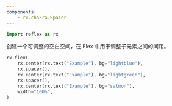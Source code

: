 ```yaml
---
components:
    - rx.chakra.Spacer
---
```


```python exec
import reflex as rx
```

创建一个可调整的空白空间，在 Flex 中用于调整子元素之间的间距。

```python demo
rx.flex(
    rx.center(rx.text("Example"), bg="lightblue"),
    rx.spacer(),
    rx.center(rx.text("Example"), bg="lightgreen"),
    rx.spacer(),
    rx.center(rx.text("Example"), bg="salmon"),
    width="100%",
)
```

